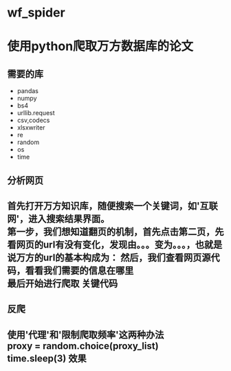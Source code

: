 # wf_spider
使用python爬取万方数据库的论文
====
需要的库
------
* pandas 
* numpy
* bs4
* urllib.request
* csv,codecs
* xlsxwriter
* re
* random
* os
* time

分析网页
-------
首先打开万方知识库，随便搜索一个关键词，如'互联网'，进入搜索结果界面。  
第一步，我们想知道翻页的机制，首先点击第二页，先看网页的url有没有变化，发现由。。。变为。。。，也就是说万方的url的基本构成为：
然后，我们查看网页源代码，看看我们需要的信息在哪里  
最后开始进行爬取
关键代码
--------
反爬
--------
使用'代理'和'限制爬取频率'这两种办法    
proxy = random.choice(proxy_list)  
time.sleep(3)
效果
--------
